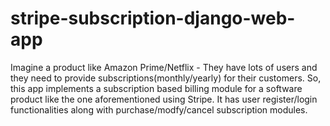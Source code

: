 # stripe-subscription-django-web-app
Imagine a product like Amazon Prime/Netflix - They have lots of users and they need to provide subscriptions(monthly/yearly) for their customers. So, this app implements a subscription based billing module for a software product like the one aforementioned using Stripe. It has user register/login functionalities along with purchase/modfy/cancel subscription modules.
